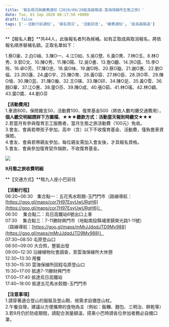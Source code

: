 ```yaml
---
title: '報名現況與繳費通知《2020/09/20能高越嶺道-雲海保線所生態之旅》'
date: Tue, 01 Sep 2020 08:17:50 +0000
draft: false
tags: ['--活動行前通知', '報名現況', '活動訊息', '繳費通知', '能高越嶺道']
---
```


**【報名人數】**共44人，此後報名者列為候補。如有正取成員取消報名，將依報名順序替補名額。正取名單如下：

1.蔡O豪、2.白O禎、3.陳O一、4.江O如、5.吳O慧、6.黃O菁、7.林O玉、8.林O秀、9.郭O文、10.陳O秀、11.陳O陽、12.吳O書、13.詹O翽、14.洪O茵、15.李O玲、16.卓O芳、17.陳O忠、18.吳O味、19.謝O玲、20.蔡O璇、21.謝O惠、22.劉O倫、23.洪O蓮、24.盧O宇、25.陳O育、26.黃O容、27.林O臣、28.洪O苹、29.陳O堉、30.陳O芸、31.陳O瀚、32.王O瑛、33.陳O矸、34.陳O足、35.黃O雪、36.顏O華、37.江O惠、38.童O芬、39.陳O成、40.張O茹、41.林O瑤、42.林O穎、43.葉O寶、44.劉O芬

**【活動費用】**  
1.車資800，保險雜支50，活動費100、復育基金500（將依人數均攤交通費用），**個人繳交明細請詳下方圖檔**。**★★★繳款方式：活動當天報到時繳交★★★**  
2.若當月有參與復育志工服務者，當月生態之旅活動費（100元）免收。  
3.會友、會員若帶孩子參加，高中（含）以下不收復育基金、活動費，僅負擔車資保險。  
4.會友、會員若帶親友參加，每位親友需加入會友後，才具報名資格。  
5.會友、會員參加復育契作捐款，不收復育基金。

![](https://www.reforestation.tw/wp-content/uploads/2020/09/9月生態之旅_收費公告.jpg)

**9月態之旅收費明細**

**【交通方式】**租九人座小巴前往

**【活動行程】**  
06:20~06:30　集合點一：五花馬水餃館-玉門門市（路線導航：[https://goo.gl/maps/cor7H97EsyUwURgH6](https://goo.gl/maps/cor7H97EsyUwURgH6)）  
06:50　 集合點二：烏日高鐵站6號出口上車  
07:30　 集合點三：7-11勝財興門市（地點南投縣埔里鎮榮光路1-11號）  
（路線導航：[https://goo.gl/maps/mMrJJdqdJTD9Mv988](https://goo.gl/maps/mMrJJdqdJTD9Mv988)）  
07:30~08:50 屯原登山口  
08:50~09:00 大合照，整裝出發  
09:00~12:30 沿線植物社會調查，至雲海保線所大休憩  
12:30~13:30 用餐  
13:30~15:30 雲海保線所回程屯原登山口  
15:30~17:00 抵達7-11勝財興門市  
17:00~17:40 抵達烏日高鐵站  
17:40~18:00 抵達五花馬水餃館-玉門門市

**【注意事項】**  
1.請穿著適合登山的服裝及登山鞋、視需求自備登山杖。  
2.午餐自理，建議以方便攜帶的食物為主（例如：飯糰、麵包、三明治、餅乾等）  
3.若9月仍於防疫期間，請配合測量額溫，搭乘小巴時請各位參加者務必自備口罩。